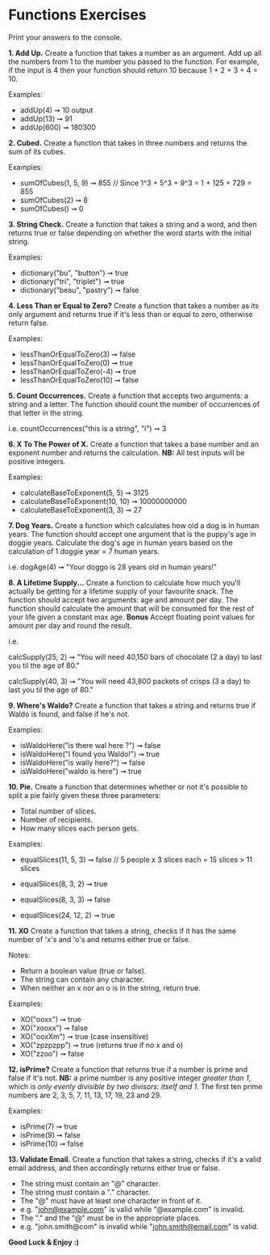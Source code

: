 # Functions Exercises

Print your answers to the console.

**1. Add Up.**
Create a function that takes a number as an argument. Add up all the numbers from 1 to the number you passed to the function. For example, if the input is 4 then your function should return 10 because 1 + 2 + 3 + 4 = 10.

Examples:
* addUp(4) ➞ 10 output
* addUp(13) ➞ 91
* addUp(600) ➞ 180300

**2. Cubed.**
Create a function that takes in three numbers and returns the sum of its cubes.

Examples: 
* sumOfCubes(1, 5, 9) ➞ 855 // Since 1^3 + 5^3 + 9^3 = 1 + 125 + 729 = 855
* sumOfCubes(2) ➞ 8
* sumOfCubes() ➞ 0

**3. String Check.**
Create a function that takes a string and a word, and then returns true or false depending on whether the word starts with the initial string.


Examples:
* dictionary("bu", "button") ➞ true
* dictionary("tri", "triplet") ➞ true
* dictionary("beau", "pastry") ➞ false

**4. Less Than or Equal to Zero?**
Create a function that takes a number as its only argument and returns true if it's less than or equal to zero, otherwise return false.

Examples:
* lessThanOrEqualToZero(3) ➞ false
* lessThanOrEqualToZero(0) ➞ true
* lessThanOrEqualToZero(-4) ➞ true
* lessThanOrEqualToZero(10) ➞ false

**5. Count Occurrences.** 
Create a function that accepts two arguments: a string and a letter. The function should count the number of occurrences of that letter in the string. 

i.e. 
countOccurrences("this is a string", "i") ➞ 3 

**6. X To The Power of X.**
Create a function that takes a base number and an exponent number and returns the calculation. **NB:** All test inputs will be positive integers.

Examples:
* calculateBaseToExponent(5, 5) ➞ 3125
* calculateBaseToExponent(10, 10) ➞ 10000000000
* calculateBaseToExponent(3, 3) ➞ 27

**7. Dog Years.**
Create a function which calculates how old a dog is in human years. The function should accept one argument that is the puppy's age in doggie years. Calculate the dog's age in human years based on the calculation of 1 doggie year = 7 human years.

i.e. 
 dogAge(4) ➞ "Your doggo is 28 years old in human years!"

**8. A Lifetime Supply...**
Create a function to calculate how much you'll actually be getting for a lifetime supply of your favourite snack. The function should accept two arguments: age and amount per day. The function should calculate the amount that will be consumed for the rest of your life given a constant max age. **Bonus** Accept floating point values for amount per day and round the result. 

i.e. 

calcSupply(25, 2) ➞ "You will need 40,150 bars of chocolate (2 a day) to last you til the age of 80."

calcSupply(40, 3) ➞ "You will need 43,800 packets of crisps  (3 a day) to last you til the age of 80."

**9. Where's Waldo?**
Create a function that takes a string and returns true if Waldo is found, and false if he's not.

Examples:
* isWaldoHere("is there wal here ?") ➞ false
* isWaldoHere("I found you Waldo!") ➞ true
* isWaldoHere("is wally here?") ➞ false
* isWaldoHere("waldo is here") ➞ true

**10. Pie.** 
Create a function that determines whether or not it's possible to split a pie fairly given these three parameters:

* Total number of slices.
* Number of recipients.
* How many slices each person gets.

Examples:
* equalSlices(11, 5, 3) ➞ false // 5 people x 3 slices each = 15 slices > 11 slices 

* equalSlices(8, 3, 2) ➞ true
* equalSlices(8, 3, 3) ➞ false
* equalSlices(24, 12, 2) ➞ true

**11. XO**
Create a function that takes a string, checks if it has the same number of 'x's and 'o's and returns either true or false.

Notes:
	
* Return a boolean value (true or false).
* The string can contain any character.
* When neither an x nor an o is in the string, return true.

Examples:
* XO("ooxx") ➞ true
* XO("xooxx") ➞ false
* XO("ooxXm") ➞ true (case insensitive)
* XO("zpzpzpp") ➞ true (returns true if no x and o)
* XO("zzoo") ➞ false

**12. isPrime?**
Create a function that returns true if a number is prime and false if it's not. **NB:** a prime number is any positive integer *greater than 1*, which is *only evenly divisible by two divisors: itself and 1*. The first ten prime numbers are 2, 3, 5, 7, 11, 13, 17, 19, 23 and 29.

Examples:
* isPrime(7) ➞ true
* isPrime(9) ➞ false
* isPrime(10) ➞ false

**13. Validate Email.**
Create a function that takes a string, checks if it's a valid email address, and then accordingly returns either true or false.

* The string must contain an "@" character.
* The string must contain a "." character.
* The "@" must have at least one character in front of it.
* e.g. "john@example.com" is valid while "@example.com" is invalid.
* The "." and the "@" must be in the appropriate places.
* e.g. "john.smith@com" is invalid while "john.smith@email.com" is valid.

**Good Luck & Enjoy :)**


